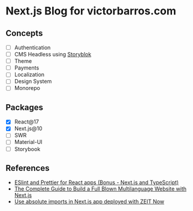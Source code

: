 # Next.js Blog for victorbarros.com

## Concepts

-   [ ] Authentication
-   [ ] CMS Headless using [Storyblok](https://www.storyblok.com/)
-   [ ] Theme
-   [ ] Payments
-   [ ] Localization
-   [ ] Design System
-   [ ] Monorepo

## Packages

-   [x] React@17
-   [x] Next.js@10
-   [ ] SWR
-   [ ] Material-UI
-   [ ] Storybook

## References

-   [ESlint and Prettier for React apps (Bonus - Next.js and TypeScript)](https://dev.to/onygami/eslint-and-prettier-for-react-apps-bonus-next-js-and-typescript-3e46)
-   [The Complete Guide to Build a Full Blown Multilanguage Website with Next.js](https://www.storyblok.com/tp/next-js-react-guide)
-   [Use absolute imports in Next.js app deployed with ZEIT Now](https://stackoverflow.com/questions/57234811/use-absolute-imports-in-next-js-app-deployed-with-zeit-now/61780091#61780091)
